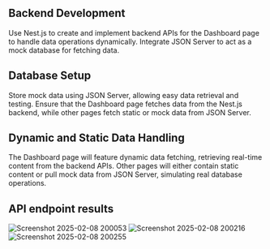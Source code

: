 ## Backend Development
Use Nest.js to create and implement backend APIs for the Dashboard page to handle data operations dynamically.
Integrate JSON Server to act as a mock database for fetching data.

## Database Setup
Store mock data using JSON Server, allowing easy data retrieval and testing.
Ensure that the Dashboard page fetches data from the Nest.js backend, while other pages fetch static or mock data from JSON Server.

## Dynamic and Static Data Handling
The Dashboard page will feature dynamic data fetching, retrieving real-time content from the backend APIs.
Other pages will either contain static content or pull mock data from JSON Server, simulating real database operations.

## API endpoint results
![Screenshot 2025-02-08 200053](https://github.com/user-attachments/assets/843c54c9-d852-4259-876d-5d5647228c28)
![Screenshot 2025-02-08 200216](https://github.com/user-attachments/assets/f0f48fba-5b47-496b-b594-1bb1769fb10f)
![Screenshot 2025-02-08 200255](https://github.com/user-attachments/assets/96a8ebf6-da70-46c8-bccd-1199655ab5bf)
